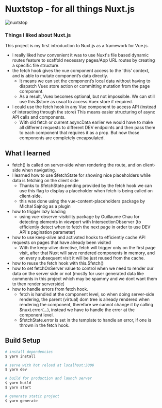 # Nuxtstop - for all things Nuxt.js

![nuxtstop](https://user-images.githubusercontent.com/89296394/173459979-72083395-993c-43f9-a45f-67abd8885ee1.gif)


### Things I liked about Nuxt.js

This project is my first introduction to Nuxt.js as a framework for Vue.js.

- I really liked how convenient it was to use Nuxt's file based dynamic routes feature to scaffold necessary pages/App URL routes by creating a specific file structure.
- the fetch hook gives the vue component access to the 'this' context, and is able to mutate component’s data directly.
  - It means we can set the component’s local data without having to dispatch Vuex store action or committing mutation from the page component.
  - As a result, Vuex becomes optional, but not impossible. We can still use this.$store as usual to access Vuex store if required.
- I could use the fetch hook in any Vue component to access API (instead of interacting through the store) This means easier structuring of async API calls and components.
  - With old fetch or current asyncData earlier we would have to make all different requests to different DEV endpoints and then pass them to each component that requires it as a prop. But now those components are completely encapsulated.

## What I learned

- fetch() is called on server-side when rendering the route, and on client-side when navigating.
- I learned how to use $fetchState for showing nice placeholders while data is fetching on the client side
  - Thanks to $fetchState.pending provided by the fetch hook we can use this flag to display a placeholder when fetch is being called on client-side.
  - this was done using the vue-content-placeholders package by Michał Sajnóg as a plugin
- how to trigger lazy loading
  - using vue-observe-visibility package by Guillaume Chau for detecting elements in viewport with IntersectionObserver (to efficiently detect when to fetch the next page in order to use DEV API's pagination parameter)
- how to use keep-alive and activated hooks to efficiently cache API requests on pages that have already been visited
  - With the keep-alive directive, fetch will trigger only on the first page visit, after that Nuxt will save rendered components in memory, and on every subsequent visit it will be just reused from the cache.
- how to reuse the fetch hook with this.$fetch()
- how to set fetchOnServer value to control when we need to render our data on the server side or not (mostly for user generated data like comments in this project which may be spammy and we dont want them to then render serverside)
- how to handle errors from fetch hook.
  - fetch is handled at the component level, so when doing server-side rendering, the parent (virtual) dom tree is already rendered when rendering the component, therefore we cannot change it by calling $nuxt.error(...), instead we have to handle the error at the component level.
  - $fetchState.error is set in the template to handle an error, if one is thrown in the fetch hook.

## Build Setup

```bash
# install dependencies
$ yarn install

# serve with hot reload at localhost:3000
$ yarn dev

# build for production and launch server
$ yarn build
$ yarn start

# generate static project
$ yarn generate
```
